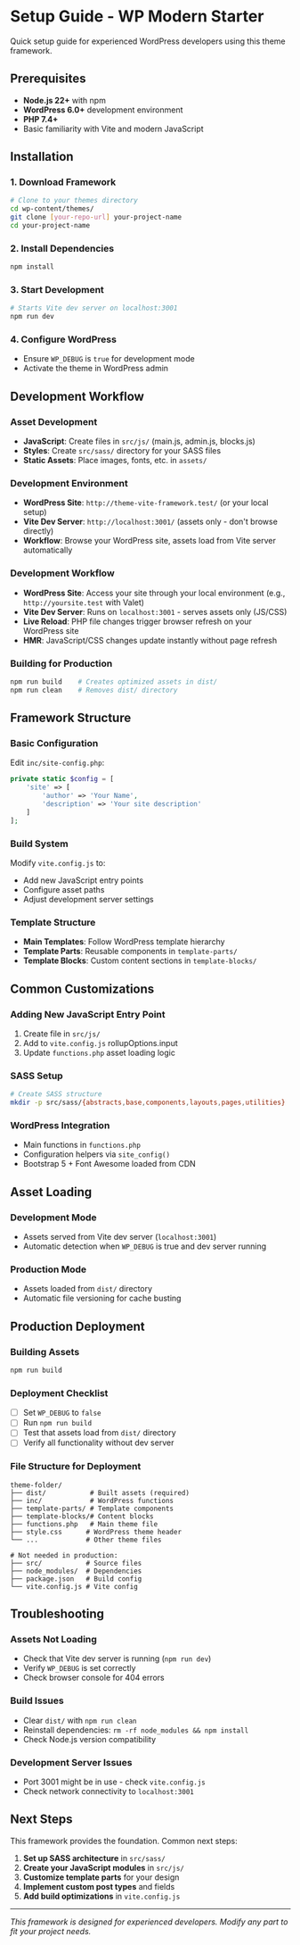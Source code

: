 # Setup Guide - WP Modern Starter

Quick setup guide for experienced WordPress developers using this theme framework.

## Prerequisites

- **Node.js 22+** with npm
- **WordPress 6.0+** development environment
- **PHP 7.4+**
- Basic familiarity with Vite and modern JavaScript

## Installation

### 1. Download Framework
```bash
# Clone to your themes directory
cd wp-content/themes/
git clone [your-repo-url] your-project-name
cd your-project-name
```

### 2. Install Dependencies
```bash
npm install
```

### 3. Start Development
```bash
# Starts Vite dev server on localhost:3001
npm run dev
```

### 4. Configure WordPress
- Ensure `WP_DEBUG` is `true` for development mode
- Activate the theme in WordPress admin

## Development Workflow

### Asset Development
- **JavaScript**: Create files in `src/js/` (main.js, admin.js, blocks.js)
- **Styles**: Create `src/sass/` directory for your SASS files
- **Static Assets**: Place images, fonts, etc. in `assets/`

### Development Environment
- **WordPress Site**: `http://theme-vite-framework.test/` (or your local setup)
- **Vite Dev Server**: `http://localhost:3001/` (assets only - don't browse directly)
- **Workflow**: Browse your WordPress site, assets load from Vite server automatically

### Development Workflow
- **WordPress Site**: Access your site through your local environment (e.g., `http://yoursite.test` with Valet)
- **Vite Dev Server**: Runs on `localhost:3001` - serves assets only (JS/CSS)
- **Live Reload**: PHP file changes trigger browser refresh on your WordPress site
- **HMR**: JavaScript/CSS changes update instantly without page refresh

### Building for Production
```bash
npm run build    # Creates optimized assets in dist/
npm run clean    # Removes dist/ directory
```

## Framework Structure

### Basic Configuration
Edit `inc/site-config.php`:
```php
private static $config = [
    'site' => [
        'author' => 'Your Name',
        'description' => 'Your site description'
    ]
];
```

### Build System
Modify `vite.config.js` to:
- Add new JavaScript entry points
- Configure asset paths
- Adjust development server settings

### Template Structure
- **Main Templates**: Follow WordPress template hierarchy
- **Template Parts**: Reusable components in `template-parts/`
- **Template Blocks**: Custom content sections in `template-blocks/`

## Common Customizations

### Adding New JavaScript Entry Point
1. Create file in `src/js/`
2. Add to `vite.config.js` rollupOptions.input
3. Update `functions.php` asset loading logic

### SASS Setup
```bash
# Create SASS structure
mkdir -p src/sass/{abstracts,base,components,layouts,pages,utilities}
```

### WordPress Integration
- Main functions in `functions.php`
- Configuration helpers via `site_config()`
- Bootstrap 5 + Font Awesome loaded from CDN

## Asset Loading

### Development Mode
- Assets served from Vite dev server (`localhost:3001`)
- Automatic detection when `WP_DEBUG` is true and dev server running

### Production Mode
- Assets loaded from `dist/` directory
- Automatic file versioning for cache busting

## Production Deployment

### Building Assets
```bash
npm run build
```

### Deployment Checklist
- [ ] Set `WP_DEBUG` to `false`
- [ ] Run `npm run build`
- [ ] Test that assets load from `dist/` directory
- [ ] Verify all functionality without dev server

### File Structure for Deployment
```
theme-folder/
├── dist/           # Built assets (required)
├── inc/            # WordPress functions
├── template-parts/ # Template components
├── template-blocks/# Content blocks
├── functions.php   # Main theme file
├── style.css      # WordPress theme header
└── ...            # Other theme files

# Not needed in production:
├── src/           # Source files
├── node_modules/  # Dependencies
├── package.json   # Build config
└── vite.config.js # Vite config
```

## Troubleshooting

### Assets Not Loading
- Check that Vite dev server is running (`npm run dev`)
- Verify `WP_DEBUG` is set correctly
- Check browser console for 404 errors

### Build Issues
- Clear `dist/` with `npm run clean`
- Reinstall dependencies: `rm -rf node_modules && npm install`
- Check Node.js version compatibility

### Development Server Issues
- Port 3001 might be in use - check `vite.config.js`
- Check network connectivity to `localhost:3001`

## Next Steps

This framework provides the foundation. Common next steps:
1. **Set up SASS architecture** in `src/sass/`
2. **Create your JavaScript modules** in `src/js/`
3. **Customize template parts** for your design
4. **Implement custom post types** and fields
5. **Add build optimizations** in `vite.config.js`

---

*This framework is designed for experienced developers. Modify any part to fit your project needs.*